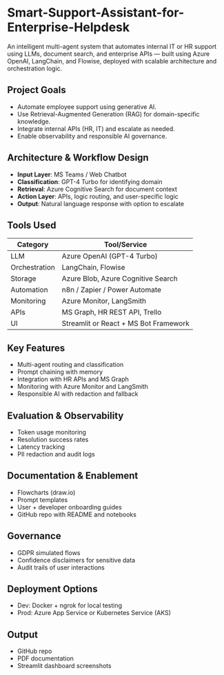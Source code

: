 # Smart-Support-Assistant-for-Enterprise-Helpdesk
An intelligent multi-agent system that automates internal IT or HR support using LLMs, document search, and enterprise APIs — built using Azure OpenAI, LangChain, and Flowise, deployed with scalable architecture and orchestration logic.

## Project Goals
- Automate employee support using generative AI.
- Use Retrieval-Augmented Generation (RAG) for domain-specific knowledge.
- Integrate internal APIs (HR, IT) and escalate as needed.
- Enable observability and responsible AI governance.

## Architecture & Workflow Design
- **Input Layer**: MS Teams / Web Chatbot
- **Classification**: GPT-4 Turbo for identifying domain
- **Retrieval**: Azure Cognitive Search for document context
- **Action Layer**: APIs, logic routing, and user-specific logic
- **Output**: Natural language response with option to escalate

## Tools Used
| Category        | Tool/Service                          |
|----------------|----------------------------------------|
| LLM             | Azure OpenAI (GPT-4 Turbo)            |
| Orchestration   | LangChain, Flowise                    |
| Storage         | Azure Blob, Azure Cognitive Search    |
| Automation      | n8n / Zapier / Power Automate         |
| Monitoring      | Azure Monitor, LangSmith              |
| APIs            | MS Graph, HR REST API, Trello         |
| UI              | Streamlit or React + MS Bot Framework |

## Key Features
- Multi-agent routing and classification
- Prompt chaining with memory
- Integration with HR APIs and MS Graph
- Monitoring with Azure Monitor and LangSmith
- Responsible AI with redaction and fallback

## Evaluation & Observability
- Token usage monitoring
- Resolution success rates
- Latency tracking
- PII redaction and audit logs

## Documentation & Enablement
- Flowcharts (draw.io)
- Prompt templates
- User + developer onboarding guides
- GitHub repo with README and notebooks

## Governance
- GDPR simulated flows
- Confidence disclaimers for sensitive data
- Audit trails of user interactions

## Deployment Options
- Dev: Docker + ngrok for local testing
- Prod: Azure App Service or Kubernetes Service (AKS)

## Output
- GitHub repo
- PDF documentation
- Streamlit dashboard screenshots
